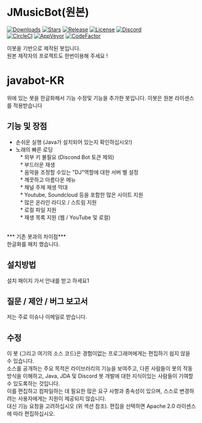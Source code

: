 # JMusicBot(원본)

[![Downloads](https://img.shields.io/github/downloads/jagrosh/MusicBot/total.svg)](https://github.com/jagrosh/MusicBot/releases/latest)
[![Stars](https://img.shields.io/github/stars/jagrosh/MusicBot.svg)](https://github.com/jagrosh/MusicBot/stargazers)
[![Release](https://img.shields.io/github/release/jagrosh/MusicBot.svg)](https://github.com/jagrosh/MusicBot/releases/latest)
[![License](https://img.shields.io/github/license/jagrosh/MusicBot.svg)](https://github.com/jagrosh/MusicBot/blob/master/LICENSE)
[![Discord](https://discordapp.com/api/guilds/147698382092238848/widget.png)](https://discord.gg/0p9LSGoRLu6Pet0k)<br>
[![CircleCI](https://img.shields.io/circleci/project/github/jagrosh/MusicBot/master.svg)](https://circleci.com/gh/jagrosh/MusicBot)
[![AppVeyor](https://ci.appveyor.com/api/projects/status/gdu6nyte5psj6xfk/branch/master?svg=true)](https://ci.appveyor.com/project/jagrosh/musicbot/branch/master)
[![CodeFactor](https://www.codefactor.io/repository/github/jagrosh/musicbot/badge)](https://www.codefactor.io/repository/github/jagrosh/musicbot)

이봇을 기반으로 제작된 봇입니다.<br>
원본 제작자의 프로젝트도 한번이용해 주세요 !<br>

# javabot-KR
위에 있는 봇을 한글화해서 기능 수정및 기능을 추가한 봇입니다.
이봇은 원본 라이센스를 적용받습니다

## 기능 및 장점
   * 손쉬운 실행 (Java가 설치되어 있는지 확인하십시오!)<br>
   * 노래의 빠른 로딩<br>
   * 외부 키 불필요 (Discond Bot 토큰 제외)<br>
   * 부드러운 재생<br>
   * 음악을 조정할 수있는 "DJ"역할에 대한 서버 별 설정<br>
   * 깨끗하고 아름다운 메뉴<br>
   * 채널 주제 재생 막대<br>
   * Youtube, Soundcloud 등을 포함한 많은 사이트 지원<br>
   * 많은 온라인 라디오 / 스트림 지원<br>
   * 로컬 파일 지원<br>
   * 재생 목록 지원 (웹 / YouTube 및 로컬)<br><br>
   
   *** 기존 봇과의 차이점***<br>
   한글화를 패치 했습니다.<br>


## 설치방법
설치 패이지 가서 안내를 받고 하세요1

## 질문 / 제안 / 버그 보고서
저는 주료 이슈나 이메일로 받습니다. 
## 수정
이 봇 (그리고 여기의 소스 코드)은 경험이없는 프로그래머에게는 편집하기 쉽지 않을 수 있습니다. <br>
소스를 공개하는 주요 목적은 라이브러리의 기능을 보여주고, 다른 사람들이 봇의 작동 방식을 이해하고, Java, JDA 및 Discord 봇 개발에 대한 지식이있는 사람들이 기여할 수 있도록하는 것입니다. <br>
이를 편집하고 컴파일하는 데 필요한 많은 요구 사항과 종속성이 있으며, 스스로 변경하려는 사용자에게는 지원이 제공되지 않습니다. <br>
대신 기능 요청을 고려하십시오 (위 섹션 참조). 편집을 선택하면 Apache 2.0 라이센스에 따라 편집하십시오.


